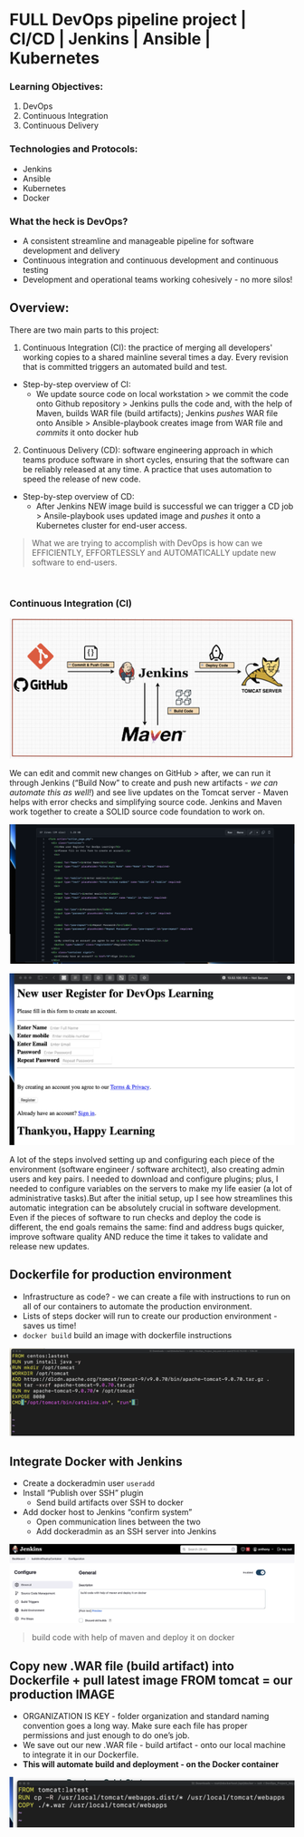 ![]()

# FULL DevOps pipeline project | CI/CD | Jenkins | Ansible | Kubernetes 

### Learning Objectives:
1. DevOps
2. Continuous Integration
3. Continuous Delivery

### Technologies and Protocols:
* Jenkins 
* Ansible
* Kubernetes
* Docker

### What the heck is DevOps?
- A consistent streamline and manageable pipeline for software development and delivery 
- Continuous integration and continuous development and continuous testing
- Development and operational teams working cohesively - no more silos!

## Overview:
There are two main parts to this project:
1. Continuous Integration (CI): the practice of merging all developers' working copies to a shared mainline several times a day. Every revision that is committed triggers an automated build and test.
* Step-by-step overview of CI:
    - We update source code on local workstation > we commit the code onto Github repository > Jenkins pulls the code and, with the help of Maven, builds WAR file (build artifacts); Jenkins *pushes* WAR file onto Ansible > Ansible-playbook creates image from WAR file and *commits* it onto docker hub 

2. Continuous Delivery (CD): software engineering approach in which teams produce software in short cycles, ensuring that the software can be reliably released at any time. A practice that uses automation to speed the release of new code.
* Step-by-step overview of CD:
    - After Jenkins NEW image build is successful we can trigger a CD job > Ansile-playbook uses updated image and *pushes* it onto a Kubernetes cluster for end-user access.

> What we are trying to accomplish with DevOps is how can we EFFICIENTLY, EFFORTLESSLY and AUTOMATICALLY update new software to end-users.
 
![]()

### Continuous Integration (CI)
![](images/OVERVIEW.png)

We can edit and commit new changes on GitHub > after, we can run it through Jenkins (“Build Now” to create and push new artifacts - *we can automate this as well!*) and see live updates on the Tomcat server - Maven helps with error checks and simplifying source code. Jenkins and Maven work together to create a SOLID source code foundation to work on. 

![](images/git2server.png)

![](images/git2server2.png)

A lot of the steps involved setting up and configuring each piece of the environment (software engineer / software architect), also creating admin users and key pairs. I needed to download and configure plugins; plus, I needed to configure variables on the servers to make my life easier (a lot of administrative tasks).But after the initial setup, up I see how streamlines this automatic integration can be absolutely crucial in software development.  Even if the pieces of software to run checks and deploy the code is different, the end goals remains the same: find and address bugs quicker, improve software quality AND reduce the time it takes to validate and release new updates.

## Dockerfile for production environment 
- Infrastructure as code? - we can create a file with instructions to run on all of our containers to automate the production environment. 
- Lists of steps docker will run to create our production environment - saves us time!
- `docker build` build an image with dockerfile instructions

![](images/S9.png)

## Integrate Docker with Jenkins 
- Create a dockeradmin user `useradd`
- Install “Publish over SSH” plugin 
    - Send build artifacts over SSH to docker
- Add docker host to Jenkins “confirm system”
    - Open communication lines between the two
    - Add dockeradmin as an SSH server into Jenkins 

![](images/S10.png)

>build code with help of maven and deploy it on docker

## Copy new .WAR file (build artifact) into Dockerfile + pull latest image FROM tomcat = our production IMAGE
- ORGANIZATION IS KEY - folder organization and standard naming convention goes a long way. Make sure each file has proper permissions and just enough to do one’s job.
- We save out our new .WAR file - build artifact - onto our local machine to integrate it in our Dockerfile. 
- **This will automate build and deployment - on the Docker container**

![](images/S11.png)








